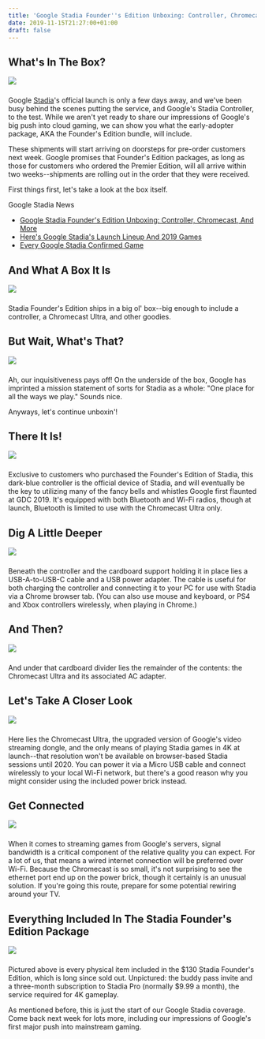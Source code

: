 ```yaml
---
title: 'Google Stadia Founder''s Edition Unboxing: Controller, Chromecast, And More'
date: 2019-11-15T21:27:00+01:00
draft: false
---
```


What's In The Box?
------------------

![](https://gamespot1.cbsistatic.com/uploads/scale_large/1406/14063904/3604696-5471298520-35405.jpg)  

### 

Google [Stadia](https://www.gamespot.com/stadia/)'s official launch is only a few days away, and we've been busy behind the scenes putting the service, and Google's Stadia Controller, to the test. While we aren't yet ready to share our impressions of Google's big push into cloud gaming, we can show you what the early-adopter package, AKA the Founder's Edition bundle, will include.

These shipments will start arriving on doorsteps for pre-order customers next week. Google promises that Founder's Edition packages, as long as those for customers who ordered the Premier Edition, will all arrive within two weeks--shipments are rolling out in the order that they were received.

First things first, let's take a look at the box itself.

Google Stadia News

*   [Google Stadia Founder's Edition Unboxing: Controller, Chromecast, And More](https://www.gamespot.com/gallery/google-stadia-founders-edition-unboxing-controller/2900-3196/)
*   [Here's Google Stadia's Launch Lineup And 2019 Games](https://www.gamespot.com/articles/google-stadia-heres-what-you-can-get-at-launch-and/1100-6471349/)
*   [Every Google Stadia Confirmed Game](https://www.gamespot.com/gallery/google-stadia-games-launch-day-lineup-and-all-conf/2900-2828/)

  

And What A Box It Is
--------------------

![](https://gamespot1.cbsistatic.com/uploads/scale_large/1406/14063904/3604697-01_box.jpg)  

### 

Stadia Founder's Edition ships in a big ol' box--big enough to include a controller, a Chromecast Ultra, and other goodies.

  

But Wait, What's That?
----------------------

![](https://gamespot1.cbsistatic.com/uploads/scale_large/1406/14063904/3604698-02_oneplace.jpg)  

### 

Ah, our inquisitiveness pays off! On the underside of the box, Google has imprinted a mission statement of sorts for Stadia as a whole: "One place for all the ways we play." Sounds nice.

Anyways, let's continue unboxin'!

  

There It Is!
------------

![](https://gamespot1.cbsistatic.com/uploads/scale_large/1406/14063904/3604699-03_controller.jpg)  

### 

Exclusive to customers who purchased the Founder's Edition of Stadia, this dark-blue controller is the official device of Stadia, and will eventually be the key to utilizing many of the fancy bells and whistles Google first flaunted at GDC 2019. It's equipped with both Bluetooth and Wi-Fi radios, though at launch, Bluetooth is limited to use with the Chromecast Ultra only.

  

Dig A Little Deeper
-------------------

![](https://gamespot1.cbsistatic.com/uploads/scale_large/1406/14063904/3604700-04_accessories.jpg)  

### 

Beneath the controller and the cardboard support holding it in place lies a USB-A-to-USB-C cable and a USB power adapter. The cable is useful for both charging the controller and connecting it to your PC for use with Stadia via a Chrome browser tab. (You can also use mouse and keyboard, or PS4 and Xbox controllers wirelessly, when playing in Chrome.)

  

And Then?
---------

![](https://gamespot1.cbsistatic.com/uploads/scale_large/1406/14063904/3604701-05_chromecast.jpg)  

### 

And under that cardboard divider lies the remainder of the contents: the Chromecast Ultra and its associated AC adapter.

  

Let's Take A Closer Look
------------------------

![](https://gamespot1.cbsistatic.com/uploads/scale_large/1406/14063904/3604702-06_chromecast.jpg)  

### 

Here lies the Chromecast Ultra, the upgraded version of Google's video streaming dongle, and the only means of playing Stadia games in 4K at launch--that resolution won't be available on browser-based Stadia sessions until 2020. You can power it via a Micro USB cable and connect wirelessly to your local Wi-Fi network, but there's a good reason why you might consider using the included power brick instead.

  

Get Connected
-------------

![](https://gamespot1.cbsistatic.com/uploads/scale_large/1406/14063904/3604703-07_powerethernet.jpg)  

### 

When it comes to streaming games from Google's servers, signal bandwidth is a critical component of the relative quality you can expect. For a lot of us, that means a wired internet connection will be preferred over Wi-Fi. Because the Chromecast is so small, it's not surprising to see the ethernet port end up on the power brick, though it certainly is an unusual solution. If you're going this route, prepare for some potential rewiring around your TV.

  

Everything Included In The Stadia Founder's Edition Package
-----------------------------------------------------------

![](https://gamespot1.cbsistatic.com/uploads/scale_large/1406/14063904/3604704-08_everything.jpg)  

### 

Pictured above is every physical item included in the $130 Stadia Founder's Edition, which is long since sold out. Unpictured: the buddy pass invite and a three-month subscription to Stadia Pro (normally $9.99 a month), the service required for 4K gameplay.

As mentioned before, this is just the start of our Google Stadia coverage. Come back next week for lots more, including our impressions of Google's first major push into mainstream gaming.